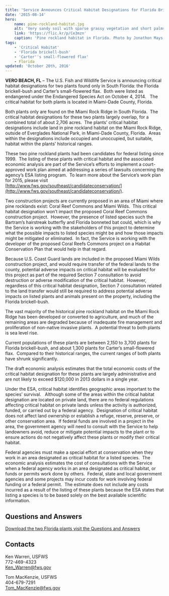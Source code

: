 ```yaml
---
title: 'Service Announces Critical Habitat Designations for Florida Brickell-Bush and Carter’s Small-Flowered Flax'
date: '2015-08-14'
hero:
    name: pine-rockland-habitat.jpg
    alt: 'Very sandy soil with sparse grassy vegetation and short palms.'
    link: 'https://flic.kr/p/Ce3mzn'
    caption: 'Pine rockland habitat in Florida. Photo by Jonathon Mays, FWC.'
tags:
    - 'Critical Habitat'
    - 'Florida brickell-bush'
    - 'Carter''s small-flowered flax'
    - Florida
updated: 'October 20th, 2016'
---
```


**VERO BEACH, FL** – The U.S. Fish and Wildlife Service is announcing critical habitat designations for two plants found only in South Florida: the Florida brickell-bush and Carter’s small-flowered flax.  Both were listed as endangered under the Endangered Species Act on October 4, 2014.   The critical habitat for both plants is located in Miami-Dade County, Florida.

Both plants only are found on the Miami Rock Ridge in South Florida.  The critical habitat designations for these two plants largely overlap, for a combined total of about 2,706 acres.  The plants’ critical habitat designations include land in pine rockland habitat on the Miami Rock Ridge, outside of Everglades National Park, in Miami-Dade County, Florida.  Areas within the designations include occupied and unoccupied, but suitable, habitat within the plants’ historical ranges.

These two pine rockland plants had been candidates for federal listing since 1999.  The listing of these plants with critical habitat and the associated economic analysis are part of the Service’s efforts to implement a court-approved work plan aimed at addressing a series of lawsuits concerning the agency’s ESA listing program.  To learn more about the Service’s work plan for 2015, please visit [http://www.fws.gov/southeast/candidateconservation/](http://www.fws.gov/southeast/candidateconservation/).

Two construction projects are currently proposed in an area of Miami where pine rocklands exist: Coral Reef Commons and Miami Wilds.  This critical habitat designation won’t impact the proposed Coral Reef Commons construction project.  However, the presence of listed species such the Bartram’s hairstreak butterfly and Florida bonneted bat could, which is why the Service is working with the stakeholders of this project to determine what the possible impacts to listed species might be and how those impacts might be mitigated or eliminated.  In fact, the Service is working with the developer of the proposed Coral Reefs Commons project on a Habitat Conservation Plan that would help in that regard.

Because U.S. Coast Guard lands are included in the proposed Miami Wilds construction project, and would require transfer of the federal lands to the county, potential adverse impacts on critical habitat will be evaluated for this project as part of the required Section 7 consultation to avoid destruction or adverse modification of the critical habitat.  However, regardless of this critical habitat designation, Section 7 consultation related to the land transfer would still be required to address potential adverse impacts on listed plants and animals present on the property, including the Florida brickell-bush.

The vast majority of the historical pine rockland habitat on the Miami Rock Ridge has been developed or converted to agriculture, and much of the remaining areas are degraded because of inadequate fire management and proliferation of non-native invasive plants.  A potential threat to both plants is sea level rise.

Current populations of these plants are between 2,150 to 3,700 plants for Florida brickell-bush, and about 1,300 plants for Carter’s small-flowered flax.  Compared to their historical ranges, the current ranges of both plants have shrunk significantly.

The draft economic analysis estimates that the total economic costs of the critical habitat designation for these plants are largely administrative and are not likely to exceed $120,000 in 2013 dollars in a single year.

Under the ESA, critical habitat identifies geographic areas important to the species’ survival.   Although some of the areas within the critical habitat designation are located on private land, there are no federal regulations affecting critical habitat on private lands unless the activity is authorized, funded, or carried out by a federal agency.  Designation of critical habitat does not affect land ownership or establish a refuge, reserve, preserve, or other conservation area.  If federal funds are involved in a project in the area, the government agency will need to consult with the Service to help landowners avoid, reduce or mitigate potential impacts to the plant or to ensure actions do not negatively affect these plants or modify their critical habitat.

Federal agencies must make a special effort at conservation when they work in an area designated as critical habitat for a listed species.  The economic analysis estimates the cost of consultations with the Service when a federal agency works in an area designated as critical habitat, or funds or permits work done by others.  Federal, state and local government agencies and some projects may incur costs for work involving federal funding or a federal permit.  The estimate does not include any costs incurred as a result of the listing of these plants because the ESA states that listing a species is to be based solely on the best available scientific information.

## Questions and Answers

[Download the two Florida plants visit the Questions and Answers](/pdf/questions-and-answers/two-florida-plants-critical-habitat.pdf)

## Contacts

Ken Warren, USFWS  
772-469-4323  
[Ken_Warren@fws.gov](mailto:Ken_Warren@fws.gov)

Tom MacKenzie, USFWS  
404-679-7291  
[Tom_MacKenzie@fws.gov](mailto:Tom_MacKenzie@fws.gov)
